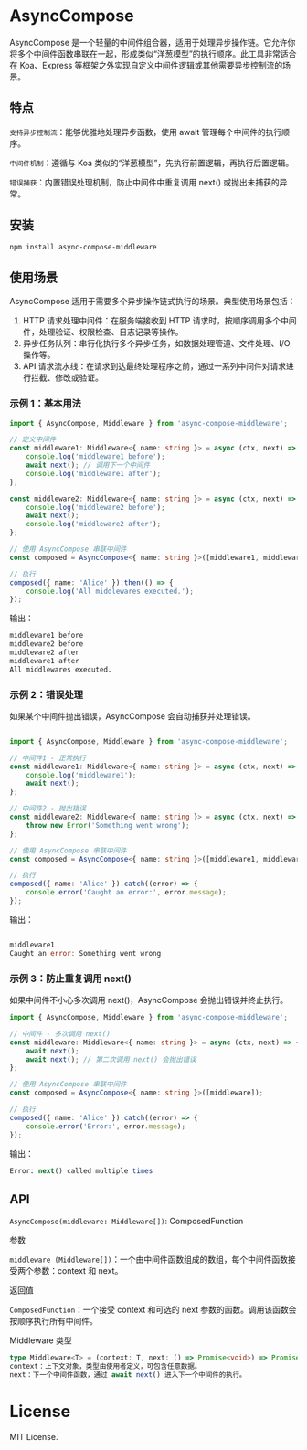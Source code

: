 # AsyncCompose
AsyncCompose 是一个轻量的中间件组合器，适用于处理异步操作链。它允许你将多个中间件函数串联在一起，形成类似“洋葱模型”的执行顺序。此工具非常适合在 Koa、Express 等框架之外实现自定义中间件逻辑或其他需要异步控制流的场景。

## 特点
`支持异步控制流`：能够优雅地处理异步函数，使用 await 管理每个中间件的执行顺序。

`中间件机制`：遵循与 Koa 类似的“洋葱模型”，先执行前置逻辑，再执行后置逻辑。

`错误捕获`：内置错误处理机制，防止中间件中重复调用 next() 或抛出未捕获的异常。

## 安装
```bash
npm install async-compose-middleware
```

## 使用场景
AsyncCompose 适用于需要多个异步操作链式执行的场景。典型使用场景包括：

1. HTTP 请求处理中间件：在服务端接收到 HTTP 请求时，按顺序调用多个中间件，处理验证、权限检查、日志记录等操作。
2. 异步任务队列：串行化执行多个异步任务，如数据处理管道、文件处理、I/O 操作等。
3. API 请求流水线：在请求到达最终处理程序之前，通过一系列中间件对请求进行拦截、修改或验证。

### 示例 1：基本用法
```typescript
import { AsyncCompose, Middleware } from 'async-compose-middleware';

// 定义中间件
const middleware1: Middleware<{ name: string }> = async (ctx, next) => {
    console.log('middleware1 before');
    await next(); // 调用下一个中间件
    console.log('middleware1 after');
};

const middleware2: Middleware<{ name: string }> = async (ctx, next) => {
    console.log('middleware2 before');
    await next();
    console.log('middleware2 after');
};

// 使用 AsyncCompose 串联中间件
const composed = AsyncCompose<{ name: string }>([middleware1, middleware2]);

// 执行
composed({ name: 'Alice' }).then(() => {
    console.log('All middlewares executed.');
});
```

输出：
```css
middleware1 before
middleware2 before
middleware2 after
middleware1 after
All middlewares executed.
```

### 示例 2：错误处理
如果某个中间件抛出错误，AsyncCompose 会自动捕获并处理错误。

```typescript

import { AsyncCompose, Middleware } from 'async-compose-middleware';

// 中间件1 - 正常执行
const middleware1: Middleware<{ name: string }> = async (ctx, next) => {
    console.log('middleware1');
    await next();
};

// 中间件2 - 抛出错误
const middleware2: Middleware<{ name: string }> = async (ctx, next) => {
    throw new Error('Something went wrong');
};

// 使用 AsyncCompose 串联中间件
const composed = AsyncCompose<{ name: string }>([middleware1, middleware2]);

// 执行
composed({ name: 'Alice' }).catch((error) => {
    console.error('Caught an error:', error.message);
});
```
输出：
```go

middleware1
Caught an error: Something went wrong
```
### 示例 3：防止重复调用 next()
如果中间件不小心多次调用 next()，AsyncCompose 会抛出错误并终止执行。

```typescript
import { AsyncCompose, Middleware } from 'async-compose-middleware';

// 中间件 - 多次调用 next()
const middleware: Middleware<{ name: string }> = async (ctx, next) => {
    await next();
    await next(); // 第二次调用 next() 会抛出错误
};

// 使用 AsyncCompose 串联中间件
const composed = AsyncCompose<{ name: string }>([middleware]);

// 执行
composed({ name: 'Alice' }).catch((error) => {
    console.error('Error:', error.message);
});
```
输出：
```perl
Error: next() called multiple times
```
## API
`AsyncCompose(middleware: Middleware[])`: ComposedFunction

参数

`middleware (Middleware[])`：一个由中间件函数组成的数组，每个中间件函数接受两个参数：context 和 next。

返回值

`ComposedFunction`：一个接受 context 和可选的 next 参数的函数。调用该函数会按顺序执行所有中间件。

Middleware 类型

```typescript
type Middleware<T> = (context: T, next: () => Promise<void>) => Promise<void>;
context：上下文对象，类型由使用者定义，可包含任意数据。
next：下一个中间件函数，通过 await next() 进入下一个中间件的执行。
```
# License
MIT License.